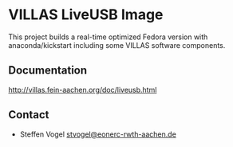 # VILLAS LiveUSB Image

This project builds a real-time optimized Fedora version with anaconda/kickstart including some VILLAS software components.

## Documentation

http://villas.fein-aachen.org/doc/liveusb.html

## Contact

- Steffen Vogel <stvogel@eonerc-rwth-aachen.de>
